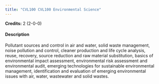 ```yaml
---
title: "CVL100 CVL100 Environmental Science"
---
```

**Credits:** 2 (2-0-0)

#### Description
Pollutant sources and control in air and water, solid waste management, noise pollution and control, cleaner production and life cycle analysis, reuse, recovery, source reduction and raw material substitution, basics of environmental impact assessment, environmental risk assessment and environmental audit, emerging technologies for sustainable environmental management, identification and evaluation of emerging environmental issues with air, water, wastewater and solid wastes.